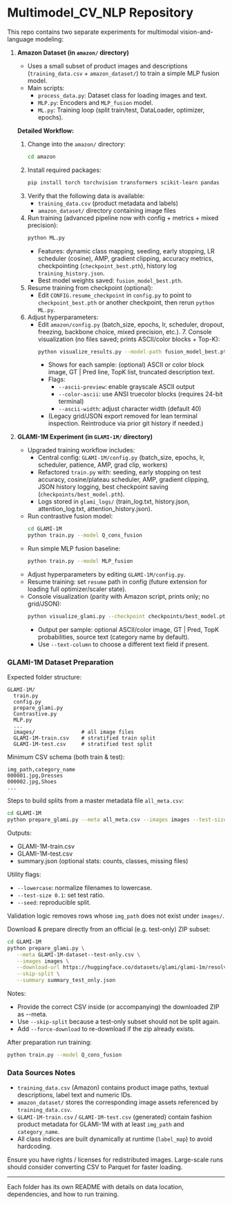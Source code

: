 # Multimodel_CV_NLP Repository

This repo contains two separate experiments for multimodal vision-and-language modeling:

1. **Amazon Dataset (in `amazon/` directory)**
   - Uses a small subset of product images and descriptions (`training_data.csv` + `amazon_dataset/`) to train a simple MLP fusion model.
   - Main scripts:
     - `process_data.py`: Dataset class for loading images and text.
     - `MLP.py`: Encoders and `MLP_fusion` model.
     - `ML.py`: Training loop (split train/test, DataLoader, optimizer, epochs).
   
   **Detailed Workflow:**
     1. Change into the `amazon/` directory:
        ```bash
        cd amazon
        ```
     2. Install required packages:
        ```bash
        pip install torch torchvision transformers scikit-learn pandas
        ```
     3. Verify that the following data is available:
        - `training_data.csv` (product metadata and labels)
        - `amazon_dataset/` directory containing image files
     4. Run training (advanced pipeline now with config + metrics + mixed precision):
        ```bash
        python ML.py
        ```
        - Features: dynamic class mapping, seeding, early stopping, LR scheduler (cosine), AMP, gradient clipping, accuracy metrics, checkpointing (`checkpoint_best.pth`), history log `training_history.json`.
        - Best model weights saved: `fusion_model_best.pth`.
     5. Resume training from checkpoint (optional):
        - Edit `CONFIG.resume_checkpoint` in `config.py` to point to `checkpoint_best.pth` or another checkpoint, then rerun `python ML.py`.
     6. Adjust hyperparameters:
        - Edit `amazon/config.py` (batch_size, epochs, lr, scheduler, dropout, freezing, backbone choice, mixed precision, etc.).
       7. Console visualization (no files saved; prints ASCII/color blocks + Top-K):
            ```bash
            python visualize_results.py --model-path fusion_model_best.pth --num-samples 6 --top-k 5 --ascii-preview --color-ascii
            ```
            - Shows for each sample: (optional) ASCII or color block image, GT | Pred line, TopK list, truncated description text.
            - Flags:
               - `--ascii-preview`: enable grayscale ASCII output
               - `--color-ascii`: use ANSI truecolor blocks (requires 24-bit terminal)
               - `--ascii-width`: adjust character width (default 40)
            - (Legacy grid/JSON export removed for lean terminal inspection. Reintroduce via prior git history if needed.)

2. **GLAMI-1M Experiment (in `GLAMI-1M/` directory)**
   - Upgraded training workflow includes:
     - Central config: `GLAMI-1M/config.py` (batch_size, epochs, lr, scheduler, patience, AMP, grad clip, workers)
     - Refactored `train.py` with: seeding, early stopping on test accuracy, cosine/plateau scheduler, AMP, gradient clipping, JSON history logging, best checkpoint saving (`checkpoints/best_model.pth`).
     - Logs stored in `glami_logs/` (train_log.txt, history.json, attention_log.txt, attention_history.json).
   - Run contrastive fusion model:
     ```bash
     cd GLAMI-1M
     python train.py --model Q_cons_fusion
     ```
   - Run simple MLP fusion baseline:
     ```bash
     python train.py --model MLP_fusion
     ```
    - Adjust hyperparameters by editing `GLAMI-1M/config.py`.
    - Resume training: set `resume` path in config (future extension for loading full optimizer/scaler state).
    - Console visualization (parity with Amazon script, prints only; no grid/JSON):
       ```bash
       python visualize_glami.py --checkpoint checkpoints/best_model.pth --model-type Q_cons_fusion --num-samples 6 --top-k 5 --ascii-preview --color-ascii
       ```
       - Output per sample: optional ASCII/color image, GT | Pred, TopK probabilities, source text (category name by default).
       - Use `--text-column` to choose a different text field if present.

### GLAMI-1M Dataset Preparation

Expected folder structure:
```
GLAMI-1M/
  train.py
  config.py
  prepare_glami.py
  Contrastive.py
  MLP.py
  ...
  images/               # all image files
  GLAMI-1M-train.csv    # stratified train split
  GLAMI-1M-test.csv     # stratified test split
```

Minimum CSV schema (both train & test):
```
img_path,category_name
000001.jpg,Dresses
000002.jpg,Shoes
...
```

Steps to build splits from a master metadata file `all_meta.csv`:
```bash
cd GLAMI-1M
python prepare_glami.py --meta all_meta.csv --images images --test-size 0.1 --seed 42 --summary summary.json
```
Outputs:
- GLAMI-1M-train.csv
- GLAMI-1M-test.csv
- summary.json (optional stats: counts, classes, missing files)

Utility flags:
- `--lowercase`: normalize filenames to lowercase.
- `--test-size 0.1`: set test ratio.
- `--seed`: reproducible split.

Validation logic removes rows whose `img_path` does not exist under `images/`.

Download & prepare directly from an official (e.g. test-only) ZIP subset:
```bash
cd GLAMI-1M
python prepare_glami.py \
   --meta GLAMI-1M-dataset--test-only.csv \
   --images images \
   --download-url https://huggingface.co/datasets/glami/glami-1m/resolve/main/GLAMI-1M-dataset--test-only.zip \
   --skip-split \
   --summary summary_test_only.json
```
Notes:
- Provide the correct CSV inside (or accompanying) the downloaded ZIP as --meta.
- Use `--skip-split` because a test-only subset should not be split again.
- Add `--force-download` to re-download if the zip already exists.

After preparation run training:
```bash
python train.py --model Q_cons_fusion
```

### Data Sources Notes
- `training_data.csv` (Amazon) contains product image paths, textual descriptions, label text and numeric IDs.
- `amazon_dataset/` stores the corresponding image assets referenced by `training_data.csv`.
- `GLAMI-1M-train.csv` / `GLAMI-1M-test.csv` (generated) contain fashion product metadata for GLAMI-1M with at least `img_path` and `category_name`.
- All class indices are built dynamically at runtime (`label_map`) to avoid hardcoding.

Ensure you have rights / licenses for redistributed images. Large-scale runs should consider converting CSV to Parquet for faster loading.

---

Each folder has its own README with details on data location, dependencies, and how to run training.
